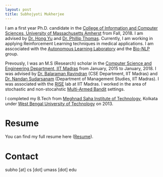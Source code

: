 ```yaml
---
layout: post
title: Subhojyoti Mukherjee
---
```

I am a first year Ph.D. candidate in the [College of Information and Computer Sciences, University of Massachusetts Amherst](https://www.cics.umass.edu/) from Fall, 2018. I am advised by [Dr. Hong Yu](https://www.cics.umass.edu/faculty/directory/hong_yu) and [Dr. Phillip Thomas](http://psthomas.com/). Currently, I am working in applying Reinforcement Learning techniques in medical applications. I am asscociated with the [Autonomous Learning Laboratory](http://www-anw.cs.umass.edu/) and the [Bio-NLP](https://bio-nlp.org/index.php) group.
   
   Prevously, I was an M.S (Research) scholar in the [Computer Science and Engineering Department, IIT Madras](https://www.cse.iitm.ac.in/) from January, 2015 to January, 2018. I was advised by [Dr. Balaraman Ravindran](https://www.cse.iitm.ac.in/~ravi/) (CSE Department, IIT Madras) and [Dr. Nandan Sudarsanam](https://doms.iitm.ac.in/index.php/nandan-s) (Department of Management Studies, IIT Madras). I was associated with the [RISE](http://rise.cse.iitm.ac.in/rise1/index.html) lab at IIT Madras. I worked in the area of stochastic and non-stocahstic [Multi-Armed Bandit](https://en.wikipedia.org/wiki/Multi-armed_bandit) settings.

   I completed my B.Tech from [Meghnad Saha Institute of Technology](http://www.msit.edu.in/), Kolkata under [West Bengal University of Technology](http://www.wbut.ac.in/) on 2013.

# Resume

You can find my full resume here ([Resume](/pdf/subho_cv.pdf)).

# Contact 

subho [at] cs [dot] umass [dot] edu
